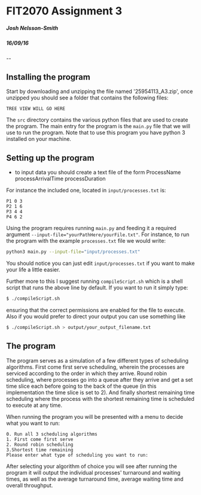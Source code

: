# FIT2070 Assignment 3
##### Josh Nelsson-Smith
##### 16/09/16
--
## Installing the program
Start by downloading and unzipping the file named '25954113_A3.zip', once
unzipped you should see a folder that contains the following files:

```
TREE VIEW WILL GO HERE
```
The `src` directory contains the various python files that are used to create the
program. The main entry for the program is the `main.py` file that we will use
to run the program. Note that to use this program you have python 3 installed on
your machine.

## Setting up the program

- to input data you should create a text file of the form
ProcessName processArrivalTime processDuration

For instance the included one, located in `input/processes.txt` is:

```
P1 0 3
P2 1 6
P3 4 4
P4 6 2
```
Using the program requires running `main.py` and feeding it a required
argument `--input-file="yourPathHere/yourFile.txt"`.
For instance, to run the program with the example `processes.txt` file we would
write:

```sh
python3 main.py --input-file="input/processes.txt"
```

You should notice you can just edit `input/processes.txt` if you want to make your life a little easier.

Further more to this I suggest running `compileScript.sh` which is a shell
script that runs the above line by default. If you want to run it simply type:

```sh
$ ./compileScript.sh  
```
ensuring that the correct permissions are enabled for the file to execute.
Also if you would prefer to direct your output you can use something like
```sh
$ ./compileScript.sh > output/your_output_filename.txt
```

## The program
The program serves as a simulation of a few different types of scheduling
algorithms.
First come first serve scheduling, wherein the processes are serviced according
to the order in which they arrive. Round robin scheduling, where processes go
into a queue after they arrive and get a set time slice each before going to
the back of the queue (in this implementation the time slice is set to 2).
And finally shortest remaining time scheduling where the process with the
shortest remaining time is scheduled to execute at any time.

When running the program you will be presented with a menu to decide what you want to run:
```
0. Run all 3 scheduling algorithms
1. First come first serve
2. Round robin scheduling
3.Shortest time remaining
Please enter what type of scheduling you want to run:
```
After selecting your algorithm of choice you will see after running the program it will output the
individual processes' turnaround and waiting times, as well as the average turnaround time,
average waiting time and overall throughput.
